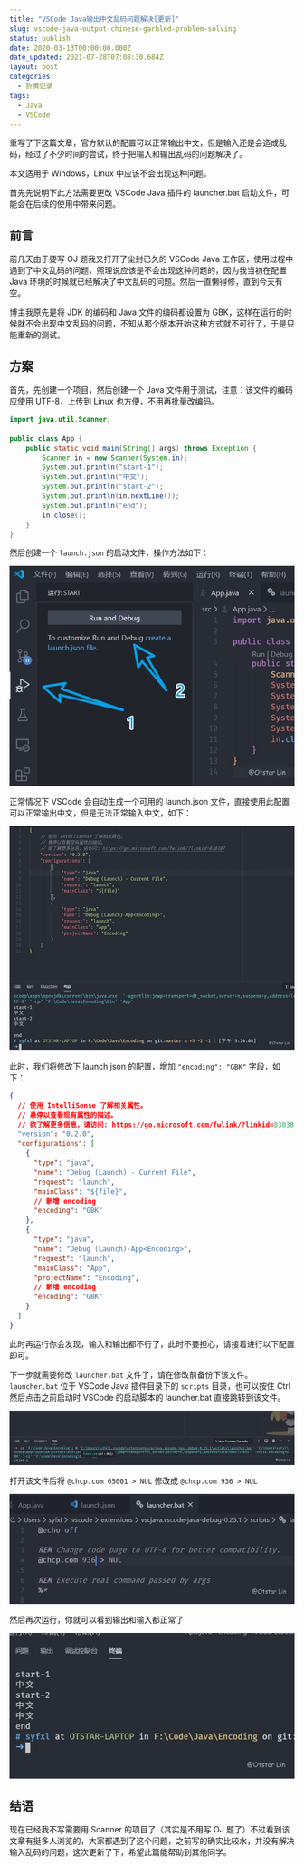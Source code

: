 ```yaml
---
title: "VSCode Java输出中文乱码问题解决[更新]"
slug: vscode-java-output-chinese-garbled-problem-solving
status: publish
date: 2020-03-13T00:00:00.000Z
date_updated: 2021-07-28T07:08:30.684Z
layout: post
categories:
  - 折腾记录
tags:
  - Java
  - VSCode
---
```


重写了下这篇文章，官方默认的配置可以正常输出中文，但是输入还是会造成乱码，经过了不少时间的尝试，终于把输入和输出乱码的问题解决了。

本文适用于 Windows，Linux 中应该不会出现这种问题。

首先先说明下此方法需要更改 VSCode Java 插件的 launcher.bat 启动文件，可能会在后续的使用中带来问题。

## 前言

前几天由于要写 OJ 题我又打开了尘封已久的 VSCode Java 工作区，使用过程中遇到了中文乱码的问题，照理说应该是不会出现这种问题的，因为我当初在配置 Java 环境的时候就已经解决了中文乱码的问题。然后一直懒得修，直到今天有空。

博主我原先是将 JDK 的编码和 Java 文件的编码都设置为 GBK，这样在运行的时候就不会出现中文乱码的问题，不知从那个版本开始这种方式就不可行了，于是只能重新的测试。

## 方案

首先，先创建一个项目，然后创建一个 Java 文件用于测试，注意：该文件的编码应使用 UTF-8，上传到 Linux 也方便，不用再批量改编码。

```java
import java.util.Scanner;

public class App {
    public static void main(String[] args) throws Exception {
        Scanner in = new Scanner(System.in);
        System.out.println("start-1");
        System.out.println("中文");
        System.out.println("start-2");
        System.out.println(in.nextLine());
        System.out.println("end");
        in.close();
    }
}
```

然后创建一个 `launch.json` 的启动文件，操作方法如下：

![](images/515b652c-ee23-4223-8041-76f4bf172640.jpg)

正常情况下 VSCode 会自动生成一个可用的 launch.json 文件，直接使用此配置可以正常输出中文，但是无法正常输入中文，如下：

![](images/a5b831fb-6908-4cab-a917-cae1519595d1.jpg)

此时，我们将修改下 launch.json 的配置，增加 `"encoding": "GBK"` 字段，如下：

```json
{
  // 使用 IntelliSense 了解相关属性。
  // 悬停以查看现有属性的描述。
  // 欲了解更多信息，请访问: https://go.microsoft.com/fwlink/?linkid=830387
  "version": "0.2.0",
  "configurations": [
    {
      "type": "java",
      "name": "Debug (Launch) - Current File",
      "request": "launch",
      "mainClass": "${file}",
      // 新增 encoding
      "encoding": "GBK"
    },
    {
      "type": "java",
      "name": "Debug (Launch)-App<Encoding>",
      "request": "launch",
      "mainClass": "App",
      "projectName": "Encoding",
      // 新增 encoding
      "encoding": "GBK"
    }
  ]
}
```

此时再运行你会发现，输入和输出都不行了，此时不要担心，请接着进行以下配置即可。

下一步就需要修改 `launcher.bat` 文件了，请在修改前备份下该文件。`launcher.bat` 位于 VSCode Java 插件目录下的 `scripts` 目录，也可以按住 Ctrl 然后点击之前启动时 VSCode 的启动脚本的 launcher.bat 直接跳转到该文件。

![](images/be915c1c-ed38-4708-8512-338357fbb9d7.jpg)

打开该文件后将 `@chcp.com 65001 > NUL` 修改成 `@chcp.com 936 > NUL`

![](images/53b9eea0-0629-4a6c-8908-82ece98f06ea.jpg)

然后再次运行，你就可以看到输出和输入都正常了

![](images/26fe1026-3307-429a-a12a-6c2a93b215fb.jpg)

## 结语

现在已经我不写需要用 Scanner 的项目了（其实是不用写 OJ 题了）不过看到该文章有挺多人浏览的，大家都遇到了这个问题，之前写的确实比较水，并没有解决输入乱码的问题，这次更新了下，希望此篇能帮助到其他同学。
